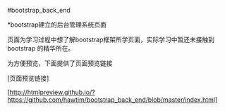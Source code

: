 #bootstrap_back_end

*bootstrap建立的后台管理系统页面

页面为学习过程中想了解bootstrap框架所学页面，实际学习中暂还未接触到bootstrap 的精华所在。

为方便预览，下面提供了页面预览链接

[页面预览链接]

[http://htmlpreview.github.io/?https://github.com/hawtim/bootstrap_back_end/blob/master/index.html]
